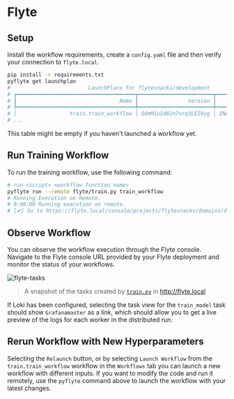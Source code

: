 # Flyte

## Setup

Install the workflow requirements, create a `config.yaml` file and then verify your connection to `flyte.local`.

```bash
pip install -r requirements.txt
pyflyte get launchplan
#                         LaunchPlans for flytesnacks/development
# ┏━━━━━━━━━━━━━━━━━━━━━━━━━━━━━━━━━━━━━━┳━━━━━━━━━━━━━━━━━━━━━━━━┳━━━━━━━━━━┳━━━━━━━━━━┓
# ┃                                 Name ┃                Version ┃    State ┃ Schedule ┃
# ┡━━━━━━━━━━━━━━━━━━━━━━━━━━━━━━━━━━━━━━╇━━━━━━━━━━━━━━━━━━━━━━━━╇━━━━━━━━━━╇━━━━━━━━━━┩
# │                 train.train_workflow │ QdmM1uId62n7vrq3LEI9yg │ INACTIVE │     None │
# ...
```

This table might be empty if you haven't launched a workflow yet.

## Run Training Workflow

To run the training workflow, use the following command:

```bash
# run <script> <workflow function name>
pyflyte run --remote flyte/train.py train_workflow
# Running Execution on Remote.
# 0:00:00 Running execution on remote.
# [✔] Go to https://flyte.local/console/projects/flytesnacks/domains/development/executions/<workflow-version> to see execution in the console.
```

## Observe Workflow

You can observe the workflow execution through the Flyte console. Navigate to the Flyte console URL provided by your Flyte deployment and monitor the status of your workflows.

![flyte-tasks](https://github.com/user-attachments/assets/61883829-e03f-422d-8c3a-2270e145adeb)

> A snapshot of the tasks created by [`train.py`](train.py) in http://flyte.local

If Loki has been configured, selecting the task view for the `train_model` task should show `Grafanamaster` as a link, which should allow you to get a live preview of the logs for each worker in the distributed run.

## Rerun Workflow with New Hyperparameters

Selecting the `Relaunch` button, or by selecting `Launch Workflow` from the `train.train_workflow` workflow in the `Workflows` tab you can launch a new workflow with different inputs. If you want to modify the code and run it remotely, use the `pyflyte` command above to launch the workflow with your latest changes.
